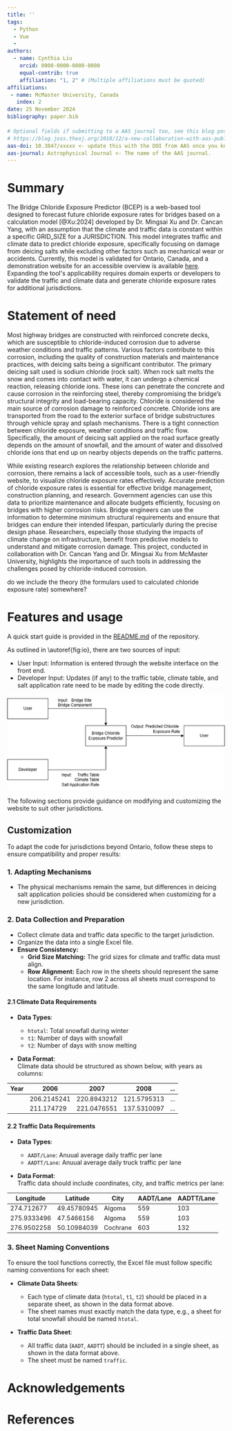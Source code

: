 ```yaml
---
title: ''
tags:
  - Python
  - Vue
  - 
authors:
  - name: Cynthia Liu
    orcid: 0000-0000-0000-0000
    equal-contrib: true
    affiliation: "1, 2" # (Multiple affiliations must be quoted)
affiliations:
 - name: McMaster University, Canada
   index: 2
date: 25 November 2024
bibliography: paper.bib

# Optional fields if submitting to a AAS journal too, see this blog post:
# https://blog.joss.theoj.org/2018/12/a-new-collaboration-with-aas-publishing
aas-doi: 10.3847/xxxxx <- update this with the DOI from AAS once you know it.
aas-journal: Astrophysical Journal <- The name of the AAS journal.
---
```



# Summary
The Bridge Chloride Exposure Predictor (BCEP) is a web-based tool designed to forecast future chloride exposure rates for bridges based on a calculation model [@Xu:2024] developed by Dr. Mingsai Xu and Dr. Cancan Yang, with an assumption that the climate and traffic data is constant within a specific GRID_SIZE for a JURISDICTION. This model integrates traffic and climate data to predict chloride exposure, specifically focusing on damage from deicing salts while excluding other factors such as mechanical wear or accidents. Currently, this model is validated for Ontario, Canada, and a demonstration website for an accessible overview is available [here](https://bcep.onrender.com/). Expanding the tool's applicability requires domain experts or developers to validate the traffic and climate data and generate chloride exposure rates for additional jurisdictions.


# Statement of need

Most highway bridges are constructed with reinforced concrete decks, which are susceptible to chloride-induced corrosion due to adverse weather conditions and traffic patterns. Various factors contribute to this corrosion, including the quality of construction materials and maintenance practices, with deicing salts being a significant contributor. The primary deicing salt used is sodium chloride (rock salt). When rock salt melts the snow and comes into contact with water, it can undergo a chemical reaction, releasing chloride ions. These ions can penetrate the concrete and cause corrosion in the reinforcing steel, thereby compromising the bridge’s structural integrity and load-bearing capacity. Chloride is considered the main source of corrosion damage to reinforced concrete. Chloride ions are transported from the road to the exterior surface of bridge substructures through vehicle spray and splash mechanisms. There is a tight connection between chloride exposure, weather conditions and traffic flow. Specifically, the amount of deicing salt applied on the road surface greatly depends on the amount of snowfall, and the amount of water and dissolved chloride ions that end up on nearby objects depends on the traffic patterns. 

While existing research explores the relationship between chloride and corrosion, there remains a lack of accessible tools, such as a user-friendly website, to visualize chloride exposure rates effectively. Accurate prediction of chloride exposure rates is essential for effective bridge management, construction planning, and research. Government agencies can use this data to prioritize maintenance and allocate budgets efficiently, focusing on bridges with higher corrosion risks. Bridge engineers can use the information to determine minimum structural requirements and ensure that bridges can endure their intended lifespan, particularly during the precise design phase. Researchers, especially those studying the impacts of climate change on infrastructure, benefit from predictive models to understand and mitigate corrosion damage. This project, conducted in collaboration with Dr. Cancan Yang and Dr. Mingsai Xu from McMaster University, highlights the importance of such tools in addressing the challenges posed by chloride-induced corrosion.


do we include the theory (the formulars used to calculated chloride exposure rate) somewhere?

# Features and usage

A quick start guide is provided in the [README.md](https://github.com/CynthiaLiu0805/BridgeCorrosion/blob/main/README.md) of the repository. 

As outlined in \autoref{fig:io}, there are two sources of input:

- User Input: Information is entered through the website interface on the front end.
- Developer Input: Updates (if any) to the traffic table, climate table, and salt application rate need to be made by editing the code directly.

<div align="center">

![Input and Output of BCEP.\label{fig:io}](img/inputoutput.png)

</div>
The following sections provide guidance on modifying and customizing the website to suit other jurisdictions.

## Customization
To adapt the code for jurisdictions beyond Ontario, follow these steps to ensure compatibility and proper results:  

### 1. Adapting Mechanisms  
- The physical mechanisms remain the same, but differences in deicing salt application policies should be considered when customizing for a new jurisdiction.  

### 2. Data Collection and Preparation  
- Collect climate data and traffic data specific to the target jurisdiction.  
- Organize the data into a single Excel file.  
- **Ensure Consistency:**  
   - **Grid Size Matching:** The grid sizes for climate and traffic data must align.  
   - **Row Alignment:** Each row in the sheets should represent the same location. For instance, row 2 across all sheets must correspond to the same longitude and latitude.  

#### 2.1 Climate Data Requirements
- **Data Types**:
  - `htotal`: Total snowfall during winter
  - `t1`: Number of days with snowfall
  - `t2`: Number of days with snow melting

- **Data Format**:  
  Climate data should be structured as shown below, with years as columns:

<div align="center">

| Year  | 2006        | 2007        | 2008        | ...         |
|-------|-------------|-------------|-------------|-------------|
|       | 206.2145241 | 220.8943212 | 121.5795313 | ...         |
|       | 211.174729  | 221.0476551 | 137.5310097 | ...         |

</div>

#### 2.2 Traffic Data Requirements
- **Data Types**:
  - `AADT/Lane`: Anuual average daily traffic per lane
  - `AADTT/Lane`: Anuual average daily truck traffic per lane

- **Data Format**:  
Traffic data should include coordinates, city, and traffic metrics per lane:

<div align="center">

| Longitude   | Latitude     | City     | AADT/Lane | AADTT/Lane |
|-------------|--------------|----------|-----------|------------|
| 274.712677  | 49.45780945  | Algoma   | 559       | 103        |
| 275.9333496 | 47.5466156   | Algoma   | 559       | 103        |
| 276.9502258 | 50.10984039  | Cochrane | 603       | 132        |

</div>

### 3. Sheet Naming Conventions
To ensure the tool functions correctly, the Excel file must follow specific naming conventions for each sheet:

- **Climate Data Sheets**:  
  - Each type of climate data (`htotal`, `t1`, `t2`) should be placed in a separate sheet, as shown in the data format above.
  - The sheet names must exactly match the data type, e.g., a sheet for total snowfall should be named `htotal`.

- **Traffic Data Sheet**:  
  - All traffic data (`AADT`, `AADTT`) should be included in a single sheet, as shown in the data format above.
  - The sheet must be named `traffic`.


# Acknowledgements


# References
